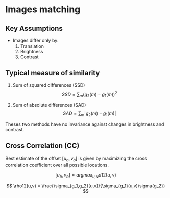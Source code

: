 # Images matching

## Key Assumptions

* Images differ only by:
    1. Translation
    2. Brightness
    3. Contrast

## Typical measure of similarity

1. Sum of squared differences (SSD)
$$
SSD = \sum_{m}{(g_2(m)-g_1(m))^2}
$$

2. Sum of absolute differences (SAD)
$$
SAD = \sum_{m}{|g_2(m)-g_1(m)|}
$$

Theses two methods have no invariance against changes in brightness and contrast.

## Cross Correlation (CC)

Best estimate of the offset $[u_b,v_b]$ is given by maximizing the cross correlation coefficient over all possible locations.

$$
[u_b,v_b] = argmax_{u,v} \rho12(u,v)
$$

$$
\rho12(u,v) = \frac{\sigma_{g_1,g_2}(u,v)}{\sigma_{g_1}(u,v)\sigma{g_2}}
$$